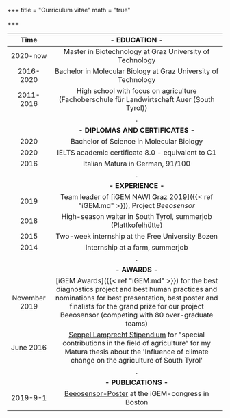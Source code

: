 +++
title = "Curriculum vitae"
math = "true"

+++

| Time | - EDUCATION - |
| :----:  | :-------------: |
| 2020-now | Master in Biotechnology at Graz University of Technology |
| 2016-2020 | Bachelor in Molecular Biology at Graz University of Technology |
| 2011-2016 | High school with focus on agriculture (Fachoberschule für Landwirtschaft Auer (South Tyrol))|
|  | . |
|  | **- DIPLOMAS AND CERTIFICATES -** |
| 2020 | Bachelor of Science in Molecular Biology |
| 2020 | IELTS academic certificate 8.0 - equivalent to C1 |
| 2016 | Italian Matura in German, 91/100 |
|  | . |
|  | **- EXPERIENCE -** |
| 2019 | Team leader of [iGEM NAWI Graz 2019]({{< ref "iGEM.md" >}}), Project _Beeosensor_ |
| 2018 | High-season waiter in South Tyrol, summerjob (Plattkofelhütte) |
| 2015 | Two-week internship at the Free University Bozen |
| 2014 | Internship at a farm, summerjob |
|  | . |
|  | **- AWARDS -** |
| November 2019 | [iGEM Awards]({{< ref "iGEM.md" >}}) for the best diagnostics project and best human practices and nominations for best presentation, best poster and finalists for the grand prize for our project Beeosensor (competing with 80 over-graduate teams) |
| June 2016  | [Seppel Lamprecht Stipendium](https://www.ofl-auer.it/unterricht/projekte/seppl-lamprecht-stipendium/stipendium.html?L=0) for "special contributions in the field of agriculture“ for my Matura thesis about the 'Influence of climate change on the agriculture of South Tyrol' |
|  | . |
|  | **- PUBLICATIONS -** |
| 2019-9-1 | [Beeosensor-Poster](https://www.researchgate.net/publication/339687349_Beeosensor_2019) at the iGEM-congress in Boston |
|    |    |